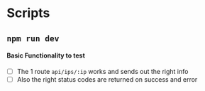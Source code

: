  # Scripts
 
 ## `npm run dev` 
 
 #### Basic Functionality to test
  - [ ] The 1 route  `api/ips/:ip` works and sends out the right info 
  - [ ] Also the right status codes are returned on success and error
